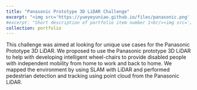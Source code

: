 ```yaml
---
title: "Panasonic Prototype 3D LiDAR Challenge"
excerpt: "<img src='https://yueyeyuniao.github.io/files/panasonic.png' width='600'><br/><br/>This challenge was aimed at looking for unique use cases for the Panasonic Prototype 3D LiDAR. We proposed to use the Panasonic prototype 3D LiDAR to help with developing intelligent wheel-chairs to provide disabled people with independent mobility from home to work and back to home. We mapped the environment by using SLAM with LiDAR and performed pedestrian detection and tracking using point cloud from the Panasonic LiDAR.<br/><br/><video width='600' controls><source src='https://yueyeyuniao.github.io/files/Panasonic.mp4' type='video/mp4'> Your browser does not support the video tag.</video><br/><br/>[[news](https://www.massrobotics.org/panasonic-prototype-3d-lidar-challenge/)]"
#excerpt: "Short description of portfolio item number 1<br/><img src='/images/500x300.png'>"
collection: portfolio
---
```


This challenge was aimed at looking for unique use cases for the Panasonic Prototype 3D LiDAR. We proposed to use the Panasonic prototype 3D LiDAR to help with developing intelligent wheel-chairs to provide disabled people with independent mobility from home to work and back to home. We mapped the environment by using SLAM with LiDAR and performed pedestrian detection and tracking using point cloud from the Panasonic LiDAR.
